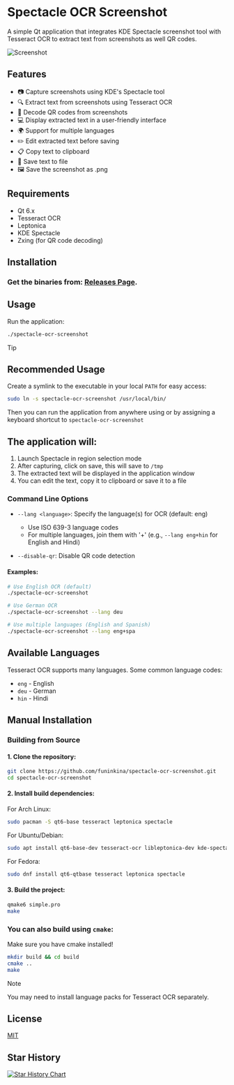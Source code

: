 # Spectacle OCR Screenshot

A simple Qt application that integrates KDE Spectacle screenshot tool with Tesseract OCR to extract text from screenshots as well QR codes.

![Screenshot](screenshot.png)

## Features

- 📷 Capture screenshots using KDE's Spectacle tool
- 🔍 Extract text from screenshots using Tesseract OCR
- 📱 Decode QR codes from screenshots
- 💻 Display extracted text in a user-friendly interface
- 🌍 Support for multiple languages
- ✏️ Edit extracted text before saving
- 📋 Copy text to clipboard
- 💾 Save text to file
- 🖼️ Save the screenshot as .png

## Requirements

- Qt 6.x
- Tesseract OCR
- Leptonica
- KDE Spectacle
- Zxing (for QR code decoding)

## Installation

### Get the binaries from: [Releases Page](https://github.com/funinkina/spectacle-ocr-screenshot/releases/).

## Usage

Run the application:

```bash
./spectacle-ocr-screenshot
```
> [!TIP]
> ## Recommended Usage
> Create a symlink to the executable in your local `PATH` for easy access:
>
> ```bash
> sudo ln -s spectacle-ocr-screenshot /usr/local/bin/
> ```
>
> Then you can run the application from anywhere using or by assigning a keyboard shortcut to `spectacle-ocr-screenshot`

## The application will:
1. Launch Spectacle in region selection mode
2. After capturing, click on save, this will save to `/tmp`
3. The extracted text will be displayed in the application window
4. You can edit the text, copy it to clipboard or save it to a file

### Command Line Options

- `--lang <language>`: Specify the language(s) for OCR (default: eng)
  - Use ISO 639-3 language codes
  - For multiple languages, join them with '+' (e.g., `--lang eng+hin` for English and Hindi)

- `--disable-qr`: Disable QR code detection

#### Examples:
```bash
# Use English OCR (default)
./spectacle-ocr-screenshot

# Use German OCR
./spectacle-ocr-screenshot --lang deu

# Use multiple languages (English and Spanish)
./spectacle-ocr-screenshot --lang eng+spa
```

## Available Languages

Tesseract OCR supports many languages. Some common language codes:

- `eng` - English
- `deu` - German
- `hin` - Hindi

## Manual Installation
### Building from Source

#### 1. Clone the repository:

```bash
git clone https://github.com/funinkina/spectacle-ocr-screenshot.git
cd spectacle-ocr-screenshot
```

#### 2. Install build dependencies:

For Arch Linux:
```bash
sudo pacman -S qt6-base tesseract leptonica spectacle
```

For Ubuntu/Debian:
```bash
sudo apt install qt6-base-dev tesseract-ocr libleptonica-dev kde-spectacle
```

For Fedora:
```bash
sudo dnf install qt6-qtbase tesseract leptonica spectacle
```

#### 3. Build the project:

```bash
qmake6 simple.pro
make
```

### You can also build using `cmake`:
Make sure you have cmake installed!

```bash
mkdir build && cd build
cmake ..
make
```

> [!NOTE] 
>You may need to install language packs for Tesseract OCR separately.

## License

[MIT](LICENSE)

## Star History

[![Star History Chart](https://api.star-history.com/svg?repos=funinkina/spectacle-ocr-screenshot&type=Date)](https://www.star-history.com/#funinkina/spectacle-ocr-screenshot&Date)

